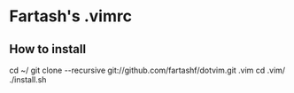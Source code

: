 # Fartash's .vimrc
## How to install
cd ~/
git clone --recursive git://github.com/fartashf/dotvim.git .vim
cd .vim/
./install.sh
